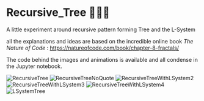 # Recursive_Tree 🌳🌿🌲

A little experiment around recursive pattern forming Tree and the L-System

all the explanations and ideas are based on the incredible online book *The Nature of Code* : https://natureofcode.com/book/chapter-8-fractals/

The code behind the images and animations is available and all condense in the Jupyter notebook.

![RecursiveTree](https://user-images.githubusercontent.com/74248238/214870577-ffea4857-ca16-42f6-b715-270c6738e232.png)
![RecursiveTreeNoQuote](https://user-images.githubusercontent.com/74248238/214870651-fafa5419-41e3-4155-8970-361420d0f886.gif)
![RecursiveTreeWithLSystem2](https://user-images.githubusercontent.com/74248238/214870705-bc5f89de-9810-49f6-9a7a-18e037533c0c.png)
![RecursiveTreeWithLSystem3](https://user-images.githubusercontent.com/74248238/214870725-b1d9026d-a0cd-4b3a-8c05-5c596c260633.png)
![RecursiveTreeWithLSystem4](https://user-images.githubusercontent.com/74248238/214971453-d0082159-600e-46c0-b858-12b07e9beda0.png)
![LSystemTree](https://user-images.githubusercontent.com/74248238/214870740-31df81c8-7ede-4472-8a3e-2cf9a0898e93.gif)
